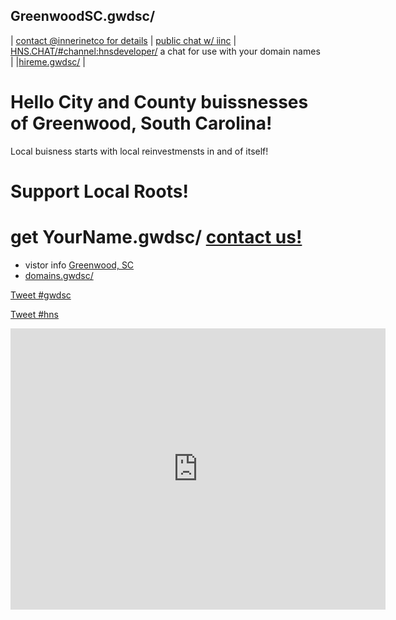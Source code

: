 ## GreenwoodSC.gwdsc/ 

| [contact @innerinetco for details](https://twitter.com/innerinetco) | [public chat w/ iinc](https://matrix.to/#/#pub.iinc:matrix.org) | [HNS.CHAT/#channel:hnsdeveloper/](https://hns.chat/id/hnsdeveloper) a chat for use with your domain names | |[hireme.gwdsc/](http://hireme.gwdsc.hns.is/) |

# Hello City and County buissnesses of Greenwood, South Carolina! 
Local buisness starts with local reinvestmensts in and of itself!
# Support Local Roots!
# get YourName.gwdsc/ [contact us!](https://twitter.com/innerinetco)

- vistor info [Greenwood, SC](https://g.co/kgs/usNFZL)
- [domains.gwdsc/](http://domains.gwdsc.hns.is/)
<div>
<a href="https://twitter.com/intent/tweet?button_hashtag=gwdsc&ref_src=twsrc%5Etfw" class="twitter-hashtag-button" data-show-count="false">Tweet #gwdsc</a><script async src="https://platform.twitter.com/widgets.js" charset="utf-8"></script>

<a href="https://twitter.com/intent/tweet?button_hashtag=hns&ref_src=twsrc%5Etfw" class="twitter-hashtag-button" data-show-count="false">Tweet #hns</a><script async src="https://platform.twitter.com/widgets.js" charset="utf-8"></script>


<iframe src="https://www.google.com/maps/embed?pb=!1m18!1m12!1m3!1d105583.01454942912!2d-82.22119947635133!3d34.21103606045948!2m3!1f0!2f0!3f0!3m2!1i1024!2i768!4f13.1!3m3!1m2!1s0x88f8040749c2dd73%3A0xb022a4acb6b1a401!2sGreenwood%2C%20SC!5e0!3m2!1sen!2sus!4v1657753763245!5m2!1sen!2sus" width="600" height="450" style="border:0;" allowfullscreen="" loading="lazy" referrerpolicy="no-referrer-when-downgrade"></iframe>
